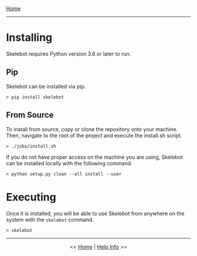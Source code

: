 [Home](index.md)

---

# Installing

Skelebot requires Python version 3.6 or later to run.

## Pip

Skelebot can be installed via pip.

```
> pip install skelebot
```

## From Source

To install from source, copy or clone the repository onto your machine. Then, navigate
to the root of the project and execute the install.sh script.


```
> ./jobs/install.sh
```

If you do not have proper access on the machine you are using, Skelebot can be installed locally with the following command.

```
> python setup.py clean --all install --user
```

# Executing

Once it is installed, you will be able to use Skelebot from anywhere on the system with the `skelebot` command.

```
> skelebot
```

---

<center><< <a href="index.html">Home</a>  |  <a href="help-info.html">Help Info</a> >></center>
